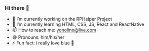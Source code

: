 ### Hi there 👋

<!--
**dehyolo/dehyolo** is a ✨ _special_ ✨ repository because its `README.md` (this file) appears on your GitHub profile.

Here are some ideas to get you started:

- 🔭 I’m currently working on ...
- 🌱 I’m currently learning ...
- 👯 I’m looking to collaborate on ...
- 🤔 I’m looking for help with ...
- 💬 Ask me about ...
- 📫 How to reach me: ...
- 😄 Pronouns: ...
- ⚡ Fun fact: ...
-->

- 🔭 I’m currently working on the RPHelper Project
- 🌱 I’m currently learning HTML, CSS, JS, React and ReactNative
- 📫 How to reach me: yonolino@live.com
- 😄 Pronouns: him/his/her
- ⚡ Fun fact: i really love blue 💙
